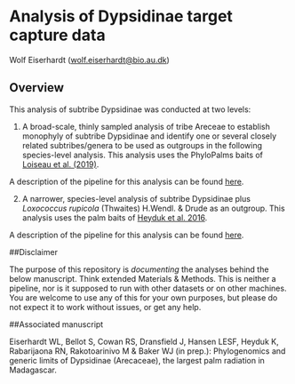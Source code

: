 # Analysis of Dypsidinae target capture data

Wolf Eiserhardt (wolf.eiserhardt@bio.au.dk)

## Overview

This analysis of subtribe Dypsidinae was conducted at two levels:

1) A broad-scale, thinly sampled analysis of tribe Areceae to establish monophyly of subtribe Dypsidinae and identify one or several closely related subtribes/genera to be used as outgroups in the following species-level analysis. This analysis uses the PhyloPalms baits of [Loiseau et al. (2019)](https://www.frontiersin.org/articles/10.3389/fpls.2019.00864/full). 

A description of the pipeline for this analysis can be found [here](documentation/subtribes.md).

2) A narrower, species-level analysis of subtribe Dypsidinae plus _Loxococcus rupicola_ (Thwaites) H.Wendl. & Drude as an outgroup. This analysis uses the palm baits of [Heyduk et al. 2016](https://academic.oup.com/biolinnean/article/117/1/106/2440259).

A description of the pipeline for this analysis can be found [here](documentation/species.md).

##Disclaimer 

The purpose of this repository is _documenting_ the analyses behind the below manuscript. Think extended Materials & Methods. This is neither a pipeline, nor is it supposed to run with other datasets or on other machines. You are welcome to use any of this for your own purposes, but please do not expect it to work without issues, or get any help. 

##Associated manuscript

Eiserhardt WL, Bellot S, Cowan RS, Dransfield J, Hansen LESF, Heyduk K, Rabarijaona RN, Rakotoarinivo M & Baker WJ (in prep.): Phylogenomics and generic limits of Dypsidinae (Arecaceae), the largest palm radiation in Madagascar. 












 


